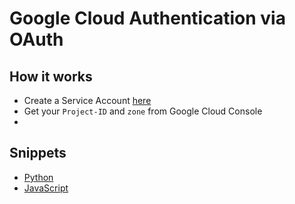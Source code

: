 # Google Cloud Authentication via OAuth

## How it works
- Create a Service Account [here](https://cloud.google.com/iam/docs/creating-managing-service-accounts)
- Get your `Project-ID` and `zone` from Google Cloud Console
- 

## Snippets
- [Python](./main.py)
- [JavaScript]()
